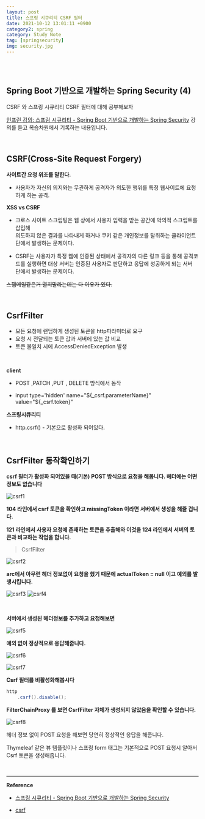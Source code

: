 ```yaml
---
layout: post
title: 스프링 시큐리티 CSRF 필터
date: 2021-10-12 13:01:11 +0900
category2: spring
category: Study Note
tag: [springsecurity]
img: security.jpg 
---
```

<br>

<br>  





## Spring Boot 기반으로 개발하는 Spring Security (4)
  
CSRF 와 스프링 시큐리티 CSRF 필터에 대해 공부해보자


[인프런 강의: 스프링 시큐리티 - Spring Boot 기반으로 개발하는 Spring Security](https://www.inflearn.com/course/%EC%BD%94%EC%96%B4-%EC%8A%A4%ED%94%84%EB%A7%81-%EC%8B%9C%ED%81%90%EB%A6%AC%ED%8B%B0) 
강의를 듣고 복습차원에서 기록하는 내용입니다.

<br>  


## CSRF(Cross-Site Request Forgery) 

**사이트간 요청 위조를 말한다.** 
 
* 사용자가 자신의 의지와는 무관하게 공격자가 의도한 행위를 특정 웹사이트에 요청하게 하는 공격.

**XSS vs CSRF** 

* 크로스 사이트 스크립팅은 웹 상에서 사용자 입력을 받는 공간에 악의적 스크립트를 삽입해  
의도하지 않은 결과를 나타내게 하거나 쿠키 같은 개인정보를 탈취하는 클라이언트 단에서 발생하는 문제이다.

* CSRF는 사용자가 특정 웹에 인증된 상태에서 공격자의 다른 링크 등을 통해 공격코드를 실행하면 
대상 서버는 인증된 사용자로 판단하고 응답에 성공하게 되는 서버 단에서 발생하는 문제이다.

~~스팸메일같은거 열지말라는데는 다 이유가 있다.~~

<br>

## CsrfFilter

* 모든 요청에 랜덤하게 생성된 토큰을 http파라미터로 요구
* 요청 시 전달되는 토큰 값과 서버에 있는 값 비교
* 토큰 불일치 시에 AccessDeniedException 발생

<br>

**client**

* POST ,PATCH ,PUT , DELETE 방식에서 동작

* input type='hidden' name="${_csrf.parameterName}" value="${_csrf.token}" 

**스프링시큐리티**

* http.csrf() - 기본으로 활성화 되어있다.

<br> 


## CsrfFilter 동작확인하기

**csrf 필터가  활성화 되어있을 때(기본) POST 방식으로 요청을 해봅니다. 헤더에는 어떤 정보도 없습니다** 

![csrf1](https://user-images.githubusercontent.com/76927397/137058300-388c49b0-2072-4307-bad4-073f46bfea66.PNG)


**104 라인에서 csrf 토큰을 확인하고 missingToken 이라면 서버에서 생성을 해줄 겁니다.**

**121 라인에서 사용자 요청에 존재하는 토큰을 추출해와 이것을 124 라인에서 서버의 토큰과 비교하는 작업을 합니다.**

> CsrfFilter 

![csrf2](https://user-images.githubusercontent.com/76927397/137058337-02819eef-1c2a-4fd0-83a9-db101a2c093a.PNG)

 
**arc에서 아무런 헤더 정보없이 요청을 했기 때문에 actualToken = null 이고 예외를 발생시킵니다.** 
 
![csrf3](https://user-images.githubusercontent.com/76927397/137058825-5a4bfd1d-6e7e-4c64-999b-6a2b6d7fb398.PNG)
![csrf4](https://user-images.githubusercontent.com/76927397/137058967-c8a891a6-42ff-44f7-8e73-1e05628b57dc.PNG)
 
<br> 

**서버에서 생성된 헤더정보를 추가하고 요청해보면** 

![csrf5](https://user-images.githubusercontent.com/76927397/137059796-bdb743a7-4a42-4cbd-9e45-f4c8424e75b7.PNG)

**예외 없이 정상적으로 응답해줍니다.** 

![csrf6](https://user-images.githubusercontent.com/76927397/137059829-5977d37a-5bef-4175-8fcd-b0ce411a1e3e.PNG)

![csrf7](https://user-images.githubusercontent.com/76927397/137060044-d8513730-32e9-4440-975c-1d7287e61969.PNG)
  
 
**Csrf 필터를 비활성화해봅시다** 
 
```java
http
    .csrf().disable();
```

**FilterChainProxy 를 보면 CsrfFilter 자체가 생성되지 않았음을 확인할 수 있습니다.**

![csrf8](https://user-images.githubusercontent.com/76927397/137060268-b400e28f-3b53-4745-b8b8-f1648e1fa0c8.PNG)

헤더 정보 없이 POST 요청을 해보면 당연히 정상적인 응답을 해줍니다.

Thymeleaf 같은 뷰 템플릿이나 스프링 form 태그는 기본적으로 POST 요청시 알아서 Csrf 토큰을 생성해줍니다.

<br> 

----  

**Reference**  
 
* [스프링 시큐리티 - Spring Boot 기반으로 개발하는 Spring Security](https://www.inflearn.com/course/%EC%BD%94%EC%96%B4-%EC%8A%A4%ED%94%84%EB%A7%81-%EC%8B%9C%ED%81%90%EB%A6%AC%ED%8B%B0) 

* [csrf](https://ko.wikipedia.org/wiki/%EC%82%AC%EC%9D%B4%ED%8A%B8_%EA%B0%84_%EC%9A%94%EC%B2%AD_%EC%9C%84%EC%A1%B0)
